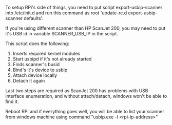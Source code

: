 To setup RPi's side of things, you need to put script export-usbip-scanner into
/etc/init.d and run this command as root 'update-rc.d export-usbip-scanner defaults'.

If you're using different scanner than HP ScanJet 200, you may need to put it's
USB id in variable SCANNER\_USB\_IP in the script.

This script does the following:
  1. Inserts required kernel modules
  2. Start usbipd if it's not already started
  3. Finds scanner's busid
  4. Bind's it's device to usbip
  5. Attach device locally
  6. Detach it again

Last two steps are required as ScanJet 200 has problems with USB interface
enumeration, and without attach/detach, windows won't be able to find it.

Reboot RPi and if everything goes well, you will be able to list your scanner
from windows machine using command "usbip.exe -l \<rpi-ip-address\>"

